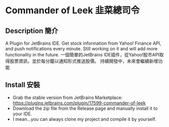 # Commander of Leek 韭菜總司令

## Description 簡介
A Plugin for JetBrains IDE. Get stock information from Yahoo! Finance API, and push notifications every minute.
Still working on it and will add more functionality in the future.
一個簡單的JetBrains IDE插件，從Yahoo!股市API取得股票資訊，並於每分鐘以通知形式推送股價。
持續開發中，未來會繼續新增功能

## Install 安裝
- Grab the stable version from JetBrains Marketplace: https://plugins.jetbrains.com/plugin/17599-commander-of-leek
- Download the zip file from the Release page and manually install it to your IDE.
- I mean...you can always clone my project and compile it by yourself.
